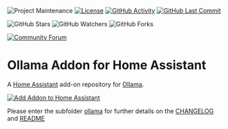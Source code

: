 ![Project Maintenance][maintenance-shield]
[![License][license-shield]](LICENSE)
[![GitHub Activity][commits-shield]][commits]
[![GitHub Last Commit][last-commit-shield]][commits]

![GitHub Stars][stars-shield]
![GitHub Watchers][watchers-shield]
![GitHub Forks][forks-shield]

[![Community Forum][forum-shield]][forum]

# Ollama Addon for Home Assistant

A [Home Assistant](https://home-assistant.io) add-on repository for [Ollama](https://ollama.com).

[![Add Addon to Home Assistant](https://my.home-assistant.io/badges/supervisor_add_addon_repository.svg)](https://my.home-assistant.io/redirect/supervisor_add_addon_repository/?repository_url=https://github.com/SirUli/homeassistant-ollama-addon)

Please enter the subfolder [ollama](ollama/) for further details on the [CHANGELOG](ollama/CHANGELOG.md) and [README](ollama/README.md)

[commits-shield]: https://img.shields.io/github/commit-activity/y/SirUli/homeassistant-ollama-addon.svg
[commits]: https://github.com/SirUli/homeassistant-ollama-addon/commits/master
[forum-shield]: https://img.shields.io/badge/community-forum-brightgreen.svg
[forum]: https://community.home-assistant.io/?u=SirUli
[license-shield]: https://img.shields.io/github/license/SirUli/homeassistant-ollama-addon.svg
[maintenance-shield]: https://img.shields.io/maintenance/yes/2024.svg
[last-commit-shield]: https://img.shields.io/github/last-commit/SirUli/homeassistant-ollama-addon.svg
[stars-shield]: https://img.shields.io/github/stars/SirUli/homeassistant-ollama-addon.svg?style=social&label=Stars
[forks-shield]: https://img.shields.io/github/forks/SirUli/homeassistant-ollama-addon.svg?style=social&label=Forks
[watchers-shield]: https://img.shields.io/github/watchers/SirUli/homeassistant-ollama-addon.svg?style=social&label=Watchers
